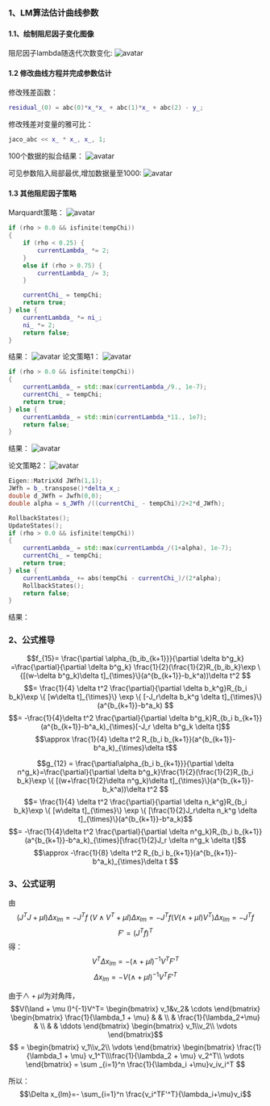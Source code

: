 ### 1、LM算法估计曲线参数

#### 1.1、绘制阻尼因子变化图像
阻尼因子lambda随迭代次数变化:
![avatar](./lambda.png)

#### 1.2 修改曲线方程并完成参数估计
修改残差函数：
```cpp
residual_(0) = abc(0)*x_*x_ + abc(1)*x_ + abc(2) - y_;
```
修改残差对变量的雅可比：
```cpp
jaco_abc << x_ * x_, x_, 1;
```
100个数据的拟合结果：
![avatar](./nums100.png)

可见参数陷入局部最优,增加数据量至1000:
![avatar](./nums1000.png)

#### 1.3 其他阻尼因子策略
Marquardt策略：
![avatar](./marquardt.png)
```cpp
if (rho > 0.0 && isfinite(tempChi))  
{
    if (rho < 0.25) {
        currentLambda_ *= 2;
    }
    else if (rho > 0.75) {
        currentLambda_ /= 3;
    }

    currentChi_ = tempChi;
    return true;
} else {
    currentLambda_ *= ni_;
    ni_ *= 2;
    return false;
}
```
结果：
![avatar](./res0.png)
论文策略1：
![avatar](./lm1.png)

```cpp
if (rho > 0.0 && isfinite(tempChi))
{
    currentLambda_ = std::max(currentLambda_/9., 1e-7);
    currentChi_ = tempChi;
    return true;
} else {
    currentLambda_ = std::min(currentLambda_*11., 1e7);
    return false;
}
```
结果：
![avatar](./res1.png)

论文策略2：
![avatar](./lm2.png)

```cpp
Eigen::MatrixXd JWfh(1,1);
JWfh = b_.transpose()*delta_x_;
double d_JWfh = Jwfh(0,0);
double alpha = s_JWfh /((currentChi_ - tempChi)/2+2*d_JWfh);

RollbackStates();
UpdateStates();
if (rho > 0.0 && isfinite(tempChi))
{
    currentLambda_ = std::max(currentLambda_/(1+alpha), 1e-7);
    currentChi_ = tempChi;
    return true;
} else {
    currentLambda_ += abs(tempChi - currentChi_)/(2*alpha);
    RollbackStates();
    return false;
}
```
结果：


### 2、公式推导
$$f_{15}= \frac{\partial \alpha_{b_ib_{k+1}}}{\partial \delta b^g_k} =\frac{\partial}{\partial \delta b^g_k} \frac{1}{2}(\frac{1}{2}R_{b_ib_k}\exp \{[(w-\delta b^g_k)\delta t]_{\times}\}(a^{b_{k+1}}-b_k^a))\delta t^2 $$
$$= \frac{1}{4} \delta t^2 \frac{\partial}{\partial \delta b_k^g}R_{b_i b_k}\exp \{ [w\delta t]_{\times}\} \exp \{ [-J_r\delta b_k^g \delta t]_{\times}\}(a^{b_{k+1}}-b^a_k) $$
$$= -\frac{1}{4}\delta t^2 \frac{\partial}{\partial \delta b^g_k}R_{b_i b_{k+1}}(a^{b_{k+1}}-b^a_k)_{\times}[-J_r \delta b^g_k \delta t]$$
$$\approx \frac{1}{4} \delta t^2 R_{b_i b_{k+1}}(a^{b_{k+1}}-b^a_k)_{\times}\delta t$$

$$g_{12} = \frac{\partial\alpha_{b_i b_{k+1}}}{\partial \delta n^g_k}=\frac{\partial}{\partial \delta b^g_k}\frac{1}{2}(\frac{1}{2}R_{b_i b_k}\exp \{ [(w+\frac{1}{2}\delta n^g_k)\delta t]_{\times}\}(a^{b_{k+1}}-b_k^a))\delta t^2 $$
$$= \frac{1}{4} \delta t^2 \frac{\partial}{\partial \delta n_k^g}R_{b_i b_k}\exp \{ [w\delta t]_{\times}\} \exp \{ [\frac{1}{2}J_r\delta n_k^g \delta t]_{\times}\}(a^{b_{k+1}}-b^a_k)$$
$$= -\frac{1}{4}\delta t^2 \frac{\partial}{\partial \delta n^g_k}R_{b_i b_{k+1}}(a^{b_{k+1}}-b^a_k)_{\times}[\frac{1}{2}J_r \delta n^g_k \delta t]$$
$$\approx -\frac{1}{8} \delta t^2 R_{b_i b_{k+1}}(a^{b_{k+1}}-b^a_k)_{\times}\delta t $$

### 3、公式证明
由
$$(J^TJ+\mu I)\Delta x_{lm}=-J^Tf \ (V\land V^T+\mu I)\Delta x_{lm}=-J^Tf
(V(\land +\mu I)V^T)\Delta x_{lm} =-J^T f $$
$$ F'=(J^Tf)^T$$
得：$$V^T\Delta x_{lm}=-(\land +\mu I)^{-1}V^TF'^T $$
$$\Delta x_{lm}=- V(\land +\mu I)^{-1}V^TF'^T $$

由于$\land +\mu I$为对角阵，
$$V(\land + \mu I)^{-1}V^T= \begin{bmatrix}
    v_1&v_2& \cdots
\end{bmatrix} \begin{bmatrix}
    \frac{1}{\lambda_1 + \mu} & & \\
     & \frac{1}{\lambda_2+\mu} & \\
     & & \ddots
\end{bmatrix} \begin{bmatrix}
    v_1\\v_2\\ \vdots
\end{bmatrix}$$
$$ = \begin{bmatrix}
    v_1\\v_2\\ \vdots
\end{bmatrix} \begin{bmatrix}
    \frac{1}{\lambda_1 + \mu} v_1^T\\\frac{1}{\lambda_2 + \mu} v_2^T\\ \vdots
\end{bmatrix} 
= \sum _{i=1}^n \frac{1}{\lambda_i +\mu}v_iv_i^T $$

所以：
$$\Delta x_{lm}=- \sum_{i=1}^n \frac{v_i^TF'^T}{\lambda_i+\mu}v_i$$